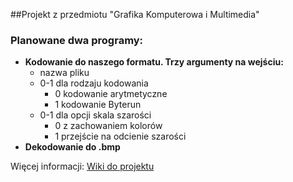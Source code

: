 ##Projekt z przedmiotu "Grafika Komputerowa i Multimedia"

### Planowane dwa programy:
 * **Kodowanie do naszego formatu. Trzy argumenty na wejściu:**
   - nazwa pliku
   - 0-1 dla rodzaju kodowania
     + 0 kodowanie arytmetyczne
	 + 1 kodowanie Byterun
   - 0-1 dla opcji skala szarości
     + 0 z zachowaniem kolorów
     + 1 przejście na odcienie szarości
 * **Dekodowanie do .bmp**

Więcej informacji: [Wiki do projektu](https://github.com/Dayve/GKiM-Projekt/wiki)
